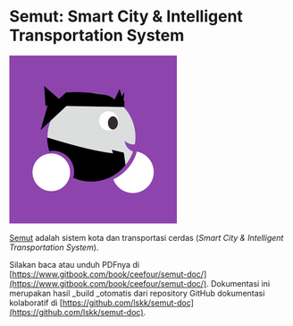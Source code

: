 # Semut: Smart City & Intelligent Transportation System

![Semut logo](/semut-logo.png)

[Semut](http://bsts.lskk.ee.itb.ac.id/) adalah sistem kota dan transportasi cerdas \(_Smart City & Intelligent Transportation System_\).

Silakan baca atau unduh PDFnya di [https://www.gitbook.com/book/ceefour/semut-doc/](https://www.gitbook.com/book/ceefour/semut-doc/). Dokumentasi ini merupakan hasil _build _otomatis dari repository GitHub dokumentasi kolaboratif di [https://github.com/lskk/semut-doc](https://github.com/lskk/semut-doc).

